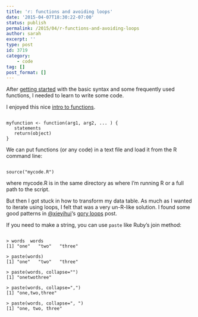 ```yaml
---
title: 'r: functions and avoiding loops'
date: '2015-04-07T18:30:22-07:00'
status: publish
permalink: /2015/04/r-functions-and-avoiding-loops
author: sarah
excerpt: ''
type: post
id: 3719
category:
    - code
tag: []
post_format: []
---
```

After [getting started](https://www.ultrasaurus.com/2012/10/getting-started-with-r/) with the basic syntax and some frequently used functions, I needed to learn to write some code.

I enjoyed this nice [intro to functions](http://www.statmethods.net/management/userfunctions.html).

```

myfunction <- function(arg1, arg2, ... ) {
   statements
   return(object)
}
```

We can put functions (or any code) in a text file and load it from the R command line:

```

source("mycode.R")
```

where mycode.R is in the same directory as where I’m running R or a full path to the script.

But then I got stuck in how to transform my data table. As much as I wanted to iterate using loops, I felt that was a very un-R-like solution. I found some good patterns in [@xieyihui](https://twitter.com/xieyihui)‘s [gory loops](http://yihui.name/en/2010/10/on-the-gory-loops-in-r/) post.

If you need to make a string, you can use `paste` like Ruby’s join method:

```

> words  words
[1] "one"   "two"   "three"

> paste(words)
[1] "one"   "two"   "three"

> paste(words, collapse="")
[1] "onetwothree"

> paste(words, collapse=",")
[1] "one,two,three"

> paste(words, collapse=", ")
[1] "one, two, three"
```